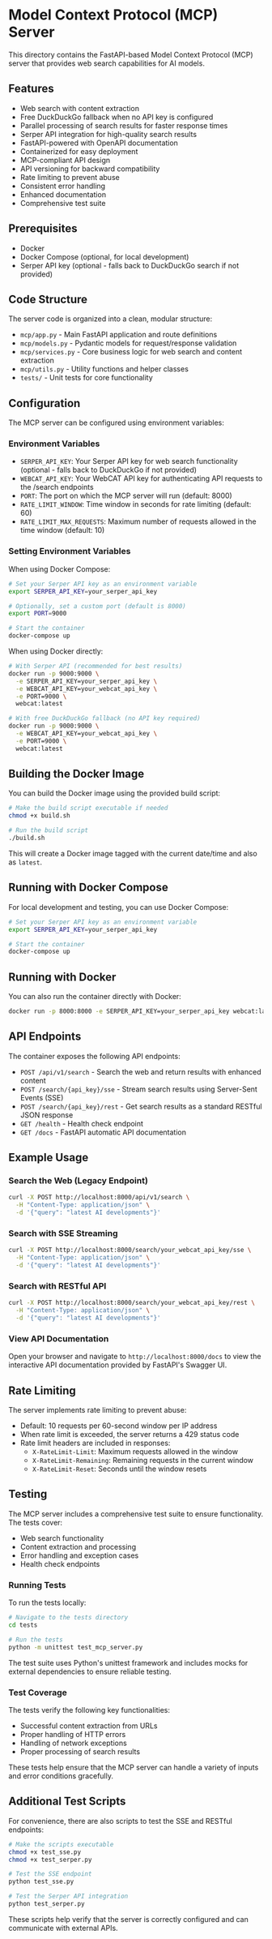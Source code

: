 # Model Context Protocol (MCP) Server

This directory contains the FastAPI-based Model Context Protocol (MCP) server that provides web search capabilities for AI models.

## Features

- Web search with content extraction
- Free DuckDuckGo fallback when no API key is configured
- Parallel processing of search results for faster response times
- Serper API integration for high-quality search results
- FastAPI-powered with OpenAPI documentation
- Containerized for easy deployment
- MCP-compliant API design
- API versioning for backward compatibility
- Rate limiting to prevent abuse
- Consistent error handling
- Enhanced documentation
- Comprehensive test suite

## Prerequisites

- Docker
- Docker Compose (optional, for local development)
- Serper API key (optional - falls back to DuckDuckGo search if not provided)

## Code Structure

The server code is organized into a clean, modular structure:

- `mcp/app.py` - Main FastAPI application and route definitions
- `mcp/models.py` - Pydantic models for request/response validation
- `mcp/services.py` - Core business logic for web search and content extraction
- `mcp/utils.py` - Utility functions and helper classes
- `tests/` - Unit tests for core functionality

## Configuration

The MCP server can be configured using environment variables:

### Environment Variables

- `SERPER_API_KEY`: Your Serper API key for web search functionality (optional - falls back to DuckDuckGo if not provided)
- `WEBCAT_API_KEY`: Your WebCAT API key for authenticating API requests to the /search endpoints
- `PORT`: The port on which the MCP server will run (default: 8000)
- `RATE_LIMIT_WINDOW`: Time window in seconds for rate limiting (default: 60)
- `RATE_LIMIT_MAX_REQUESTS`: Maximum number of requests allowed in the time window (default: 10)

### Setting Environment Variables

When using Docker Compose:

```bash
# Set your Serper API key as an environment variable
export SERPER_API_KEY=your_serper_api_key

# Optionally, set a custom port (default is 8000)
export PORT=9000

# Start the container
docker-compose up
```

When using Docker directly:

```bash
# With Serper API (recommended for best results)
docker run -p 9000:9000 \
  -e SERPER_API_KEY=your_serper_api_key \
  -e WEBCAT_API_KEY=your_webcat_api_key \
  -e PORT=9000 \
  webcat:latest

# With free DuckDuckGo fallback (no API key required)
docker run -p 9000:9000 \
  -e WEBCAT_API_KEY=your_webcat_api_key \
  -e PORT=9000 \
  webcat:latest
```

## Building the Docker Image

You can build the Docker image using the provided build script:

```bash
# Make the build script executable if needed
chmod +x build.sh

# Run the build script
./build.sh
```

This will create a Docker image tagged with the current date/time and also as `latest`.

## Running with Docker Compose

For local development and testing, you can use Docker Compose:

```bash
# Set your Serper API key as an environment variable
export SERPER_API_KEY=your_serper_api_key

# Start the container
docker-compose up
```

## Running with Docker

You can also run the container directly with Docker:

```bash
docker run -p 8000:8000 -e SERPER_API_KEY=your_serper_api_key webcat:latest
```

## API Endpoints

The container exposes the following API endpoints:

- `POST /api/v1/search` - Search the web and return results with enhanced content
- `POST /search/{api_key}/sse` - Stream search results using Server-Sent Events (SSE)
- `POST /search/{api_key}/rest` - Get search results as a standard RESTful JSON response
- `GET /health` - Health check endpoint
- `GET /docs` - FastAPI automatic API documentation

## Example Usage

### Search the Web (Legacy Endpoint)

```bash
curl -X POST http://localhost:8000/api/v1/search \
  -H "Content-Type: application/json" \
  -d '{"query": "latest AI developments"}'
```

### Search with SSE Streaming

```bash
curl -X POST http://localhost:8000/search/your_webcat_api_key/sse \
  -H "Content-Type: application/json" \
  -d '{"query": "latest AI developments"}'
```

### Search with RESTful API

```bash
curl -X POST http://localhost:8000/search/your_webcat_api_key/rest \
  -H "Content-Type: application/json" \
  -d '{"query": "latest AI developments"}'
```

### View API Documentation

Open your browser and navigate to `http://localhost:8000/docs` to view the interactive API documentation provided by FastAPI's Swagger UI.

## Rate Limiting

The server implements rate limiting to prevent abuse:

- Default: 10 requests per 60-second window per IP address
- When rate limit is exceeded, the server returns a 429 status code
- Rate limit headers are included in responses:
  - `X-RateLimit-Limit`: Maximum requests allowed in the window
  - `X-RateLimit-Remaining`: Remaining requests in the current window
  - `X-RateLimit-Reset`: Seconds until the window resets

## Testing

The MCP server includes a comprehensive test suite to ensure functionality. The tests cover:

- Web search functionality
- Content extraction and processing
- Error handling and exception cases
- Health check endpoints

### Running Tests

To run the tests locally:

```bash
# Navigate to the tests directory
cd tests

# Run the tests
python -m unittest test_mcp_server.py
```

The test suite uses Python's unittest framework and includes mocks for external dependencies to ensure reliable testing.

### Test Coverage

The tests verify the following key functionalities:

- Successful content extraction from URLs
- Proper handling of HTTP errors
- Handling of network exceptions
- Proper processing of search results

These tests help ensure that the MCP server can handle a variety of inputs and error conditions gracefully.

## Additional Test Scripts

For convenience, there are also scripts to test the SSE and RESTful endpoints:

```bash
# Make the scripts executable
chmod +x test_sse.py
chmod +x test_serper.py

# Test the SSE endpoint
python test_sse.py

# Test the Serper API integration
python test_serper.py
```

These scripts help verify that the server is correctly configured and can communicate with external APIs. 